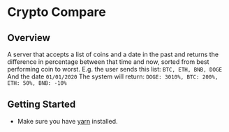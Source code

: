 # Crypto Compare
## Overview

A server that accepts a list of coins and a date in the past and returns the
difference in percentage between that time and now, sorted from best performing coin to worst.
E.g. the user sends this list: `BTC, ETH, BNB, DOGE`
And the date `01/01/2020`
The system will return: `DOGE: 3010%, BTC: 200%, ETH: 50%, BNB: -10%`

## Getting Started
 - Make sure you have [yarn](https://yarnpkg.com/getting-started/install) installed.
 
